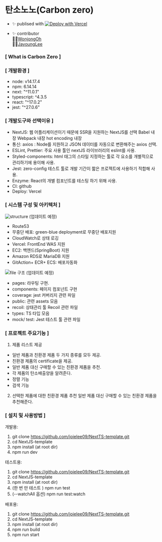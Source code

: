 # 탄소노노(Carbon zero)

* ✨ publised with [![Deploy with Vercel](https://vercel.com/button)](https://carbon-zero-frontend-git-feat-connectapi-carbon-zero-fe.vercel.appd)

* ✨ contributor <br/>
🙋‍♂️[WonjongOh](https://github.com/dev-owen) <br/>
🙋‍♀️[JayoungLee](https://github.com/joielee09) <br/>

### [ What is Carbon Zero ]


### [ 개발환경 ]

- node: v14.17.4
- npm: 6.14.14
- next: "^11.0.1"
- typescript: ^4.3.5
- react: "^17.0.2"
- jest: "^27.0.6"

### [ 개발도구와 선택이유 ]

- NextJS:
    웹 어플리케이션이기 때문에 SSR을 지원하는 NextJS를 선택
    Babel 내장
    Webpack 내장
    hot encoding 내장
- 통신: axios : Node를 지원하고 JSON 데이터를 자동으로 변환해주는 axios 선택.
- ESLint, Prettier: 주요 사용 툴인 nextJS 라이브러리의 eslint를 사용.
- Styled-components: html 태그의 스타일 지정하는 툴로 각 요소를 개별적으로 관리하기에 용이해 사용.
- Jest: zero-config 테스트 툴로 개발 기간이 짧은 프로젝트에 사용하기 적합해 사용.
- Enzyme: React의 개별 컴포넌트를 테스팅 하기 위해 사용.
- CI: github
- Deploy: Vercel

### [ 시스템 구성 및 아키텍처 ]

![structure](https://user-images.githubusercontent.com/67178982/132516863-f0fc6198-6546-4b95-9954-bd10c1852c06.png)
(업데이트 예정)
- Route53
- 무중단 배포: green-blue deployment로 무중단 배포지원
- CloudWatch로 상태 로깅
- Vercel: FrontEnd WAS 지원
- EC2: 백엔드(SpringBoot) 지원
- Amazon RDS로 MariaDB 지원
- GitAction+ ECR+ ECS: 배포자동화

![file 구조](https://user-images.githubusercontent.com/67178982/132516775-3a587315-2bfa-49c1-9e97-93eb7772f767.PNG)
(업데이트 예정)
- pages: 라우팅 구현.
- components: 페이지 컴포넌트 구현
- coverage: jest 커버리지 관련 파일
- public: 관련 assets 모음
- recoil: 상태관리 툴 Recoil 관련 파일
- types: TS 타입 모음
- mock/ test: Jest 테스트 툴 관련 파일

### [ 프로젝트 주요기능 ]

1. 제품 리스트 제공
- 일반 제품과 친환경 제품 두 가지 종류를 모두 제공.
- 친환경 제품의 certificate을 제공.
- 일반 제품 대신 구매할 수 있는 친환경 제품을 추천.
- 각 제품의 탄소배출양을 알려준다.
- 정렬 기능
- 검색 기능

2. 선택한 제품에 대한 친환경 제품 추천
일반 제품 대신 구매할 수 있는 친환경 제품을 추천해준다.

### [ 설치 및 사용방법 ]

개발용:

1. git clone https://github.com/joielee09/NextTS-template.git <br/>
2. cd NextJS-template <br/>
3. npm install (at root dir) <br/>
4. npm run dev <br/>

테스트용:

1. git clone https://github.com/joielee09/NextTS-template.git <br/>
2. cd NextJS-template <br/>
3. npm install (at root dir) <br/>
4. (한 번 만 테스트 ) npm run test <br/>
5. (--watchAll 옵션) npm run test:watch <br/>

배포용:

1. git clone https://github.com/joielee09/NextTS-template.git <br/>
2. cd NextJS-template <br/>
3. npm install (at root dir) <br/>
4. npm run build <br/>
5. npm run start <br/>
